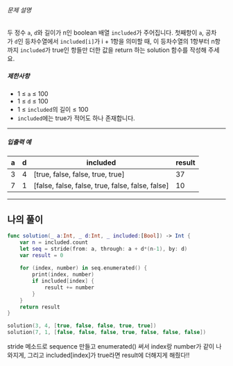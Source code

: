 
###### 문제 설명

두 정수 `a`, `d`와 길이가 n인 boolean 배열 `included`가 주어집니다. 첫째항이 `a`, 공차가 `d`인 등차수열에서 `included[i]`가 i + 1항을 의미할 때, 이 등차수열의 1항부터 n항까지 `included`가 true인 항들만 더한 값을 return 하는 solution 함수를 작성해 주세요.

##### 제한사항

- 1 ≤ `a` ≤ 100
- 1 ≤ `d` ≤ 100
- 1 ≤ `included`의 길이 ≤ 100
- `included`에는 true가 적어도 하나 존재합니다.

---

##### 입출력 예

|a|d|included|result|
|---|---|---|---|
|3|4|[true, false, false, true, true]|37|
|7|1|[false, false, false, true, false, false, false]|10|


___
## 나의 풀이

```swift
func solution(_ a:Int, _ d:Int, _ included:[Bool]) -> Int {
    var n = included.count
    let seq = stride(from: a, through: a + d*(n-1), by: d)
    var result = 0
    
    for (index, number) in seq.enumerated() {
        print(index, number)
        if included[index] {
            result += number
        }
    }
    return result
}

solution(3, 4, [true, false, false, true, true])
solution(7, 1, [false, false, false, true, false, false, false])
```

stride 메소드로 sequence 만들고 enumerated() 써서 index랑 number가 같이 나와지게,
그리고 included[index]가 true라면 result에 더해지게 해줬다!!  

